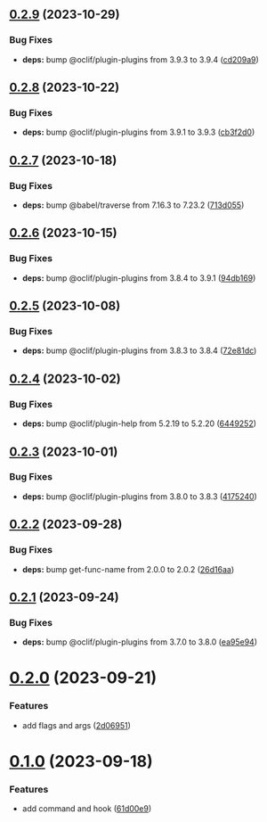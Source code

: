 ## [0.2.9](https://github.com/oclif/plugin-test-core-v1/compare/0.2.8...0.2.9) (2023-10-29)


### Bug Fixes

* **deps:** bump @oclif/plugin-plugins from 3.9.3 to 3.9.4 ([cd209a9](https://github.com/oclif/plugin-test-core-v1/commit/cd209a9bb96e478513beb85a510be9f711ab897a))



## [0.2.8](https://github.com/oclif/plugin-test-core-v1/compare/0.2.7...0.2.8) (2023-10-22)


### Bug Fixes

* **deps:** bump @oclif/plugin-plugins from 3.9.1 to 3.9.3 ([cb3f2d0](https://github.com/oclif/plugin-test-core-v1/commit/cb3f2d051478a5843fc854ba76d2e23f44d9391d))



## [0.2.7](https://github.com/oclif/plugin-test-core-v1/compare/0.2.6...0.2.7) (2023-10-18)


### Bug Fixes

* **deps:** bump @babel/traverse from 7.16.3 to 7.23.2 ([713d055](https://github.com/oclif/plugin-test-core-v1/commit/713d05506f9440d1f3edb1f469b081b6c5977aff))



## [0.2.6](https://github.com/oclif/plugin-test-core-v1/compare/0.2.5...0.2.6) (2023-10-15)


### Bug Fixes

* **deps:** bump @oclif/plugin-plugins from 3.8.4 to 3.9.1 ([94db169](https://github.com/oclif/plugin-test-core-v1/commit/94db1693d00759cca1cc75bc02df34885cb603c7))



## [0.2.5](https://github.com/oclif/plugin-test-core-v1/compare/0.2.4...0.2.5) (2023-10-08)


### Bug Fixes

* **deps:** bump @oclif/plugin-plugins from 3.8.3 to 3.8.4 ([72e81dc](https://github.com/oclif/plugin-test-core-v1/commit/72e81dcf8d33f0a6a776bf34878a1cb86cdf2c3e))



## [0.2.4](https://github.com/oclif/plugin-test-core-v1/compare/0.2.3...0.2.4) (2023-10-02)


### Bug Fixes

* **deps:** bump @oclif/plugin-help from 5.2.19 to 5.2.20 ([6449252](https://github.com/oclif/plugin-test-core-v1/commit/64492522908b0563807e8793d1882e570bc10458))



## [0.2.3](https://github.com/oclif/plugin-test-core-v1/compare/0.2.2...0.2.3) (2023-10-01)


### Bug Fixes

* **deps:** bump @oclif/plugin-plugins from 3.8.0 to 3.8.3 ([4175240](https://github.com/oclif/plugin-test-core-v1/commit/4175240cd48e5da8526e86fabf14109b334d0e34))



## [0.2.2](https://github.com/oclif/plugin-test-core-v1/compare/0.2.1...0.2.2) (2023-09-28)


### Bug Fixes

* **deps:** bump get-func-name from 2.0.0 to 2.0.2 ([26d16aa](https://github.com/oclif/plugin-test-core-v1/commit/26d16aa518bc3964680bc4dc374c972cbfeb017e))



## [0.2.1](https://github.com/oclif/plugin-test-core-v1/compare/0.2.0...0.2.1) (2023-09-24)


### Bug Fixes

* **deps:** bump @oclif/plugin-plugins from 3.7.0 to 3.8.0 ([ea95e94](https://github.com/oclif/plugin-test-core-v1/commit/ea95e949e2daa3d9f6fbec2fc0158be7cecb3442))



# [0.2.0](https://github.com/oclif/plugin-test-core-v1/compare/0.1.0...0.2.0) (2023-09-21)


### Features

* add flags and args ([2d06951](https://github.com/oclif/plugin-test-core-v1/commit/2d06951491c7f0b205eac0b24a74d25abd349023))



# [0.1.0](https://github.com/oclif/plugin-test-core-v1/compare/61d00e92628f0292548c67923700337dfb06362a...0.1.0) (2023-09-18)


### Features

* add command and hook ([61d00e9](https://github.com/oclif/plugin-test-core-v1/commit/61d00e92628f0292548c67923700337dfb06362a))



